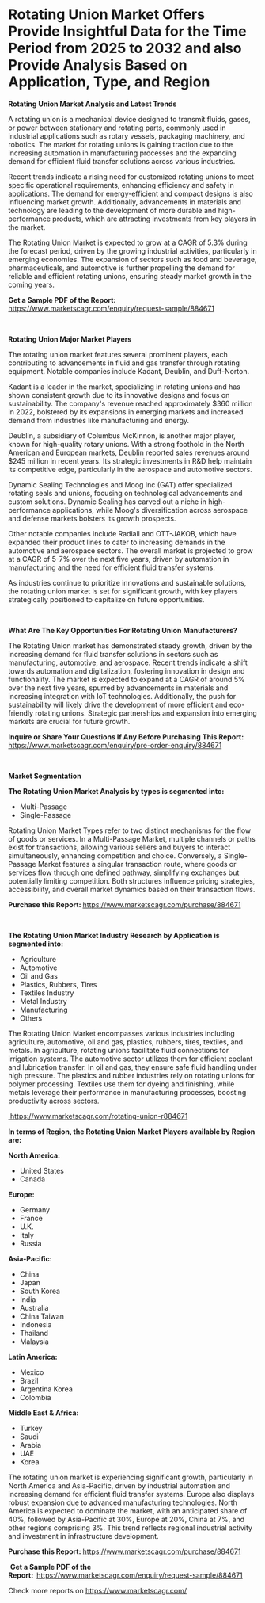 <p><h1>Rotating Union Market Offers Provide Insightful Data for the Time Period from 2025 to 2032 and also Provide Analysis Based on Application, Type, and Region</h1></p><p><strong>Rotating Union Market Analysis and Latest Trends</strong></p>
<p><p>A rotating union is a mechanical device designed to transmit fluids, gases, or power between stationary and rotating parts, commonly used in industrial applications such as rotary vessels, packaging machinery, and robotics. The market for rotating unions is gaining traction due to the increasing automation in manufacturing processes and the expanding demand for efficient fluid transfer solutions across various industries.</p><p>Recent trends indicate a rising need for customized rotating unions to meet specific operational requirements, enhancing efficiency and safety in applications. The demand for energy-efficient and compact designs is also influencing market growth. Additionally, advancements in materials and technology are leading to the development of more durable and high-performance products, which are attracting investments from key players in the market.</p><p>The Rotating Union Market is expected to grow at a CAGR of 5.3% during the forecast period, driven by the growing industrial activities, particularly in emerging economies. The expansion of sectors such as food and beverage, pharmaceuticals, and automotive is further propelling the demand for reliable and efficient rotating unions, ensuring steady market growth in the coming years.</p></p>
<p><strong>Get a Sample PDF of the Report:&nbsp;</strong> <a href="https://www.marketscagr.com/enquiry/request-sample/884671?utm_campaign=2215&utm_medium=2&utm_source=Github&utm_content=ia&utm_term=16022025&utm_id=rotating-union">https://www.marketscagr.com/enquiry/request-sample/884671</a></p>
<p>&nbsp;</p>
<p><strong>Rotating Union Major Market Players</strong></p>
<p><p>The rotating union market features several prominent players, each contributing to advancements in fluid and gas transfer through rotating equipment. Notable companies include Kadant, Deublin, and Duff-Norton.</p><p>Kadant is a leader in the market, specializing in rotating unions and has shown consistent growth due to its innovative designs and focus on sustainability. The company's revenue reached approximately $360 million in 2022, bolstered by its expansions in emerging markets and increased demand from industries like manufacturing and energy.</p><p>Deublin, a subsidiary of Columbus McKinnon, is another major player, known for high-quality rotary unions. With a strong foothold in the North American and European markets, Deublin reported sales revenues around $245 million in recent years. Its strategic investments in R&D help maintain its competitive edge, particularly in the aerospace and automotive sectors.</p><p>Dynamic Sealing Technologies and Moog Inc (GAT) offer specialized rotating seals and unions, focusing on technological advancements and custom solutions. Dynamic Sealing has carved out a niche in high-performance applications, while Moog's diversification across aerospace and defense markets bolsters its growth prospects.</p><p>Other notable companies include Radiall and OTT-JAKOB, which have expanded their product lines to cater to increasing demands in the automotive and aerospace sectors. The overall market is projected to grow at a CAGR of 5-7% over the next five years, driven by automation in manufacturing and the need for efficient fluid transfer systems.</p><p>As industries continue to prioritize innovations and sustainable solutions, the rotating union market is set for significant growth, with key players strategically positioned to capitalize on future opportunities.</p></p>
<p>&nbsp;</p>
<p><strong>What Are The Key Opportunities For Rotating Union Manufacturers?</strong></p>
<p><p>The Rotating Union market has demonstrated steady growth, driven by the increasing demand for fluid transfer solutions in sectors such as manufacturing, automotive, and aerospace. Recent trends indicate a shift towards automation and digitalization, fostering innovation in design and functionality. The market is expected to expand at a CAGR of around 5% over the next five years, spurred by advancements in materials and increasing integration with IoT technologies. Additionally, the push for sustainability will likely drive the development of more efficient and eco-friendly rotating unions. Strategic partnerships and expansion into emerging markets are crucial for future growth.</p></p>
<p><strong>Inquire or Share Your Questions If Any Before Purchasing This Report:</strong> <a href="https://www.marketscagr.com/enquiry/pre-order-enquiry/884671?utm_campaign=2215&utm_medium=2&utm_source=Github&utm_content=ia&utm_term=16022025&utm_id=rotating-union">https://www.marketscagr.com/enquiry/pre-order-enquiry/884671</a></p>
<p>&nbsp;</p>
<p><strong>Market Segmentation</strong></p>
<p><strong>The Rotating Union Market Analysis by types is segmented into:</strong></p>
<p><ul><li>Multi-Passage</li><li>Single-Passage</li></ul></p>
<p><p>Rotating Union Market Types refer to two distinct mechanisms for the flow of goods or services. In a Multi-Passage Market, multiple channels or paths exist for transactions, allowing various sellers and buyers to interact simultaneously, enhancing competition and choice. Conversely, a Single-Passage Market features a singular transaction route, where goods or services flow through one defined pathway, simplifying exchanges but potentially limiting competition. Both structures influence pricing strategies, accessibility, and overall market dynamics based on their transaction flows.</p></p>
<p><strong>Purchase this Report:&nbsp;</strong><a href="https://www.marketscagr.com/purchase/884671?utm_campaign=2215&utm_medium=2&utm_source=Github&utm_content=ia&utm_term=16022025&utm_id=rotating-union">https://www.marketscagr.com/purchase/884671</a></p>
<p>&nbsp;</p>
<p><strong>The Rotating Union Market Industry Research by Application is segmented into:</strong></p>
<p><ul><li>Agriculture</li><li>Automotive</li><li>Oil and Gas</li><li>Plastics, Rubbers, Tires</li><li>Textiles Industry</li><li>Metal Industry</li><li>Manufacturing</li><li>Others</li></ul></p>
<p><p>The Rotating Union Market encompasses various industries including agriculture, automotive, oil and gas, plastics, rubbers, tires, textiles, and metals. In agriculture, rotating unions facilitate fluid connections for irrigation systems. The automotive sector utilizes them for efficient coolant and lubrication transfer. In oil and gas, they ensure safe fluid handling under high pressure. The plastics and rubber industries rely on rotating unions for polymer processing. Textiles use them for dyeing and finishing, while metals leverage their performance in manufacturing processes, boosting productivity across sectors.</p></p>
<p><a href="https://www.marketscagr.com/rotating-union-r884671?utm_campaign=2215&utm_medium=2&utm_source=Github&utm_content=ia&utm_term=16022025&utm_id=rotating-union">&nbsp;https://www.marketscagr.com/rotating-union-r884671</a></p>
<p><strong>In terms of Region, the Rotating Union Market Players available by Region are:</strong></p>
<p>
    <p> <strong> North America: </strong>
        <ul>
            <li>United States</li>
            <li>Canada</li>
        </ul>
        </p> 
    <p> <strong> Europe: </strong>
        <ul>
            <li>Germany</li>
            <li>France</li>
            <li>U.K.</li>
            <li>Italy</li>
            <li>Russia</li>
        </ul>
        </p> 
    <p> <strong> Asia-Pacific: </strong>
        <ul>
            <li>China</li>
            <li>Japan</li>
            <li>South Korea</li>
            <li>India</li>
            <li>Australia</li>
            <li>China Taiwan</li>
            <li>Indonesia</li>
            <li>Thailand</li>
            <li>Malaysia</li>
        </ul>
        </p> 
    <p> <strong> Latin America: </strong>
        <ul>
            <li>Mexico</li>
            <li>Brazil</li>
            <li>Argentina Korea</li>
            <li>Colombia</li>
        </ul>
        </p> 
    <p> <strong> Middle East & Africa: </strong>
        <ul>
            <li>Turkey</li>
            <li>Saudi</li>
            <li>Arabia</li>
            <li>UAE</li>
            <li>Korea</li>
        </ul>
    </p>
    </p>
<p><p>The rotating union market is experiencing significant growth, particularly in North America and Asia-Pacific, driven by industrial automation and increasing demand for efficient fluid transfer systems. Europe also displays robust expansion due to advanced manufacturing technologies. North America is expected to dominate the market, with an anticipated share of 40%, followed by Asia-Pacific at 30%, Europe at 20%, China at 7%, and other regions comprising 3%. This trend reflects regional industrial activity and investment in infrastructure development.</p></p>
<p><strong>Purchase this Report: </strong><a href="https://www.marketscagr.com/purchase/884671?utm_campaign=2215&utm_medium=2&utm_source=Github&utm_content=ia&utm_term=16022025&utm_id=rotating-union">https://www.marketscagr.com/purchase/884671</a></p>
<p>&nbsp;<strong>Get a Sample PDF of the Report:&nbsp;&nbsp;</strong><a href="https://www.marketscagr.com/enquiry/request-sample/884671?utm_campaign=2215&utm_medium=2&utm_source=Github&utm_content=ia&utm_term=16022025&utm_id=rotating-union">https://www.marketscagr.com/enquiry/request-sample/884671</a></p>
<p><strong></strong></p>
<p>Check more reports on <a href="https://www.marketscagr.com/?utm_campaign=2215&utm_medium=2&utm_source=Github&utm_content=ia&utm_term=16022025&utm_id=rotating-union">https://www.marketscagr.com/</a></p>
